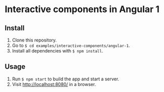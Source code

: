 # Interactive components in Angular 1

## Install

1. Clone this repository.
2. Go to `$ cd examples/interactive-components/angular-1`.
3. Install all dependencies with `$ npm install`.

## Usage

1. Run `$ npm start` to build the app and start a server.
2. Visit [http://localhost:8080/](http://localhost:8080/) in a browser.
